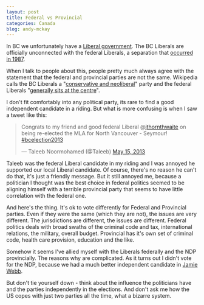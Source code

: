 ```yaml
---
layout: post
title: Federal vs Provincial
categories: Canada
blog: andy-mckay
---
```


In BC we unfortunately have a
<a href="http://en.wikipedia.org/wiki/British_Columbia_Liberal_Party">Liberal government</a>.
The BC Liberals are officially unconnected with the federal Liberals,
a separation that <a href="http://www.cbc.ca/canada/bcvotes2009/story/2009/03/23/bcv-bc-liberal-party-profile.html">occurred in 1987</a>.

When I talk to people about this, people pretty much always agree with the
statement that the federal and provincial parties are not the same. Wikipedia
calls the BC Liberals a "<a href="http://en.wikipedia.org/wiki/British_Columbia_Liberal_Party">conservative and neoliberal</a>" party and the federal Liberals "<a href="http://en.wikipedia.org/wiki/Liberal_Party_of_Canada">generally sits at the centre</a>".

I don't fit comfortably into any political party, its rare to find a good
independent candidate in a riding. But what is more confusing is when I saw
a tweet like this:

<blockquote class="twitter-tweet"><p>Congrats to my friend and good federal Liberal @<a href="https://twitter.com/jthornthwaite">jthornthwaite</a> on being re-elected the MLA for North Vancouver - Seymour! <a href="https://twitter.com/search/%23bcelection2013">#bcelection2013</a></p>&mdash; Taleeb Noormohamed (@Taleeb) <a href="https://twitter.com/Taleeb/status/334517039215566848">May 15, 2013</a></blockquote>
<script async src="//platform.twitter.com/widgets.js" charset="utf-8"></script>

Taleeb was the federal Liberal candidate in my riding and I was annoyed he supported
our local Liberal candidate. Of course, there's no reason he can't do that,
it's just a friendly message. But it still annoyed me, because a politician I
thought was the best choice in federal politics seemed to be aligning himself
with a terrible provincial party that seems to have little correlation with the
federal one.

And here's the thing. It's ok to vote differently for Federal and Provincial parties. Even if they
were the same (which they are not), the issues are very different. The jurisdictions are different,
the issues are different. Federal politics deals with broad swaths of the criminal code and tax,
international relations, the military, overall budget. Provincial has it's own set of criminal code,
health care provision, education and the like.

Somehow it seems I've allied myself with the
Liberals federally and the NDP provincially. The reasons why are complicated.
As it turns out I didn't vote for the NDP, because
we had a much better independent candidate in <a href="https://www.jaimewebbe.com/">Jamie Webb</a>.

But don't tie yourself down - think about the influence the politicians have and the parties independently in the elections. And don't ask me how the US copes with just two parties all the time, what a bizarre system.
